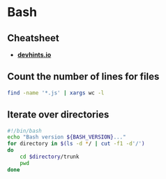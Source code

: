 # Bash
## Cheatsheet
* **[devhints.io](https://devhints.io/bash)**

## Count the number of lines for files
```bash
find -name '*.js' | xargs wc -l
```

## Iterate over directories
```bash
#!/bin/bash
echo "Bash version ${BASH_VERSION}..."
for directory in $(ls -d */ | cut -f1 -d'/')
do
    cd $directory/trunk
    pwd
done
```
